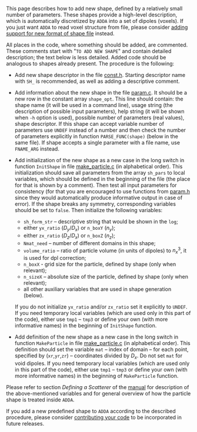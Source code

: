 This page describes how to add new shape, defined by a relatively small number of parameters. These shapes provide a high-level description, which is automatically discretized by `ADDA` into a set of dipoles (voxels). If you just want `ADDA` to read voxel structure from file, please consider [adding support for new format of shape file](AddingShapeFileFormat.md) instead.

All places in the code, where something should be added, are commented. These comments start with "`TO ADD NEW SHAPE`" and contain detailed description; the text below is less detailed. Added code should be analogous to shapes already present. The procedure is the following:
  * Add new shape descriptor in the file [const.h](http://code.google.com/p/a-dda/source/browse/trunk/src/const.h). Starting descriptor name with `SH_` is recommended, as well as adding a descriptive comment.
  * Add information about the new shape in the file [param.c](http://code.google.com/p/a-dda/source/browse/trunk/src/param.c). It should be a new row in the constant array `shape_opt`. This line should contain: the shape name (it will be used in a command line), usage string (the description of possible input parameters), help string (it will be shown when `-h` option is used), possible number of parameters (real values), shape descriptor. If this shape can accept variable number of parameters use `UNDEF` instead of a number and then check the number of parameters explicitly in function `PARSE_FUNC(shape)` (below in the same file). If shape accepts a single parameter with a file name, use `FNAME_ARG` instead.
  * Add initialization of the new shape as a new case in the long switch in function `InitShape` in file [make\_particle.c](http://code.google.com/p/a-dda/source/browse/trunk/src/make_particle.c) (in alphabetical order). This initialization should save all parameters from the array `sh_pars` to local variables, which should be defined in the beginning of the file (the place for that is shown by a comment). Then test all input parameters for consistency (for that you are encouraged to use functions from [param.h](http://code.google.com/p/a-dda/source/browse/trunk/src/param.h) since they would automatically produce informative output in case of error). If the shape breaks any symmetry, corresponding variables should be set to `false`. Then initialize the following variables:
    * `sh_form_str` – descriptive string that would be shown in the `log`;
    * either `yx_ratio` (_D<sub>y</sub>_/_D<sub>x</sub>_) or `n_boxY` (_n<sub>y</sub>_);
    * either `zx_ratio` (_D<sub>z</sub>_/_D<sub>x</sub>_) or `n_boxZ` (_n<sub>z</sub>_);
    * `Nmat_need` – number of different domains in this shape;
    * `volume_ratio` – ratio of particle volume (in units of dipoles) to _n<sub>x</sub>_<sup>3</sup>, it is used for dpl correction;
    * `n_boxX` - grid size for the particle, defined by shape (only when relevant);
    * `n_sizeX` – absolute size of the particle, defined by shape (only when relevant);
    * all other auxiliary variables that are used in shape generation (below).

    If you do not initialize `yx_ratio` and/or `zx_ratio` set it explicitly to `UNDEF`. If you need temporary local variables (which are used only in this part of the code), either use `tmp1` – `tmp3` or define your own (with more informative names) in the beginning of `InitShape` function.
  * Add definition of the new shape as a new case in the long switch in function `MakeParticle` in file [make\_particle.c](http://code.google.com/p/a-dda/source/browse/trunk/src/make_particle.c) (in alphabetical order). This definition should set the variable `mat` – index of domain – for each point, specified by (`xr`,`yr`,`zr`) – coordinates divided by _D<sub>x</sub>_. Do not set `mat` for void dipoles. If you need temporary local variables (which are used only in this part of the code), either use `tmp1` – `tmp3` or define your own (with more informative names) in the beginning of `MakeParticle` function.

Please refer to section _Defining a Scatterer_ of the [manual](http://a-dda.googlecode.com/svn/trunk/doc/manual.pdf) for description of the above-mentioned variables and for general overview of how the particle shape is treated inside `ADDA`.

If you add a new predefined shape to `ADDA` according to the described procedure, please consider [contributing your code](InstructionCommitters.md) to be incorporated in future releases.
